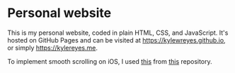 # Personal website

This is my personal website, coded in plain HTML, CSS, and JavaScript. It's hosted on GitHub Pages and can be visited at <https://kylewreyes.github.io>, or simply <https://kylereyes.me>.

To implement smooth scrolling on iOS, I used [this](smoothscroll.js) from [this](https://github.com/iamdustan/smoothscroll) repository.

